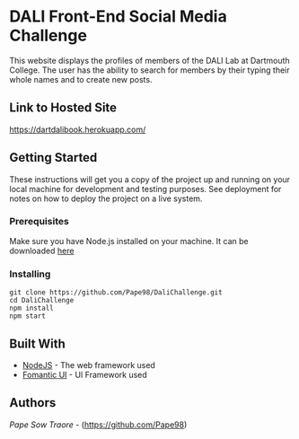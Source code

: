 # DALI Front-End Social Media Challenge

This website displays the profiles of members of the DALI Lab at Dartmouth College. The user has the ability to search for members by their typing their whole names and to create new posts. 

## Link to Hosted Site

https://dartdalibook.herokuapp.com/

## Getting Started

These instructions will get you a copy of the project up and running on your local machine for development and testing purposes. See deployment for notes on how to deploy the project on a live system.

### Prerequisites

Make sure you have Node.js installed on your machine. It can be downloaded [here]( https://nodejs.org/en/download/)

### Installing
```
git clone https://github.com/Pape98/DaliChallenge.git
cd DaliChallenge
npm install
npm start
```

## Built With

* [NodeJS](https://nodejs.org/en/) - The web framework used
* [Fomantic UI](https://fomantic-ui.com/) - UI Framework used

## Authors

 *Pape Sow Traore* - (https://github.com/Pape98)
